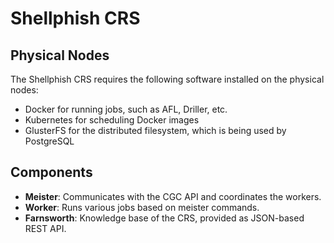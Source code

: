 # Shellphish CRS

## Physical Nodes

The Shellphish CRS requires the following software installed on the physical
nodes:
- Docker for running jobs, such as AFL, Driller, etc.
- Kubernetes for scheduling Docker images
- GlusterFS for the distributed filesystem, which is being used by PostgreSQL


## Components

- **Meister**: Communicates with the CGC API and coordinates the workers.
- **Worker**: Runs various jobs based on meister commands.
- **Farnsworth**: Knowledge base of the CRS, provided as JSON-based REST API.
